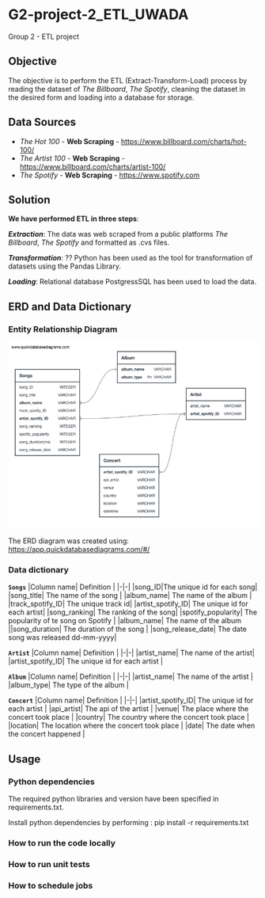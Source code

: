 # G2-project-2_ETL_UWADA
Group 2 - ETL project

## Objective
The objective is to perform the ETL (Extract-Transform-Load) process by reading the dataset of *The Billboard*, *The Spotify*, cleaning the dataset in the desired form and loading into a database for storage.

## Data Sources
- *The Hot 100* - **Web Scraping** - https://www.billboard.com/charts/hot-100/
- *The Artist 100* - **Web Scraping** - https://www.billboard.com/charts/artist-100/
- *The Spotify* - **Web Scraping** - https://www.spotify.com

## Solution

**We have performed ETL in three steps**:

**_Extraction_**: 
The data was web scraped from a public platforms *The Billboard*, *The Spotify* and formatted as .cvs files.

**_Transformation_**: 
?? Python has been used as the tool for transformation of datasets using the Pandas Library.

**_Loading_**: 
Relational database PostgressSQL has been used to load the data.

## ERD and Data Dictionary

### Entity Relationship Diagram
![ERD](https://github.com/P219-C/G2-project-2_ETL_UWADA/blob/Oksana/ERD/QuickDBD-export%20(3).png)

The ERD diagram was created using: https://app.quickdatabasediagrams.com/#/

### Data dictionary
<b>`Songs`</b>
|Column name| Definition | 
|-|-|
|song_ID|The unique id for each song| 
|song_title| The name of the song |
|album_name| The name of the album |
|track_spotify_ID| The unique track id|
|artist_spotify_ID| The unique id for each artist|
|song_ranking| The ranking of the song|
|spotify_popularity| The popularity of te song on Spotify |
|album_name| The name of the album ||song_duration| The duration of the song |
|song_release_date| The date song was released dd-mm-yyyy|

<b>`Artist`</b>
|Column name| Definition | 
|-|-|
|artist_name| The name of the artist|
|artist_spotify_ID| The unique id for each artist |

<b>`Album`</b>
|Column name| Definition | 
|-|-|
|artist_name| The name of the artist |
|album_type| The type of the album |

<b>`Concert`</b>
|Column name| Definition | 
|-|-|
|artist_spotify_ID| The unique id for each artist |
|api_artist| The api of the artist |
|venue| The place where the concert took place |
|country| The country where the concert took place |
|location| The location where the concert took place |
|date| The date when the concert happened |

## Usage

### Python dependencies
The required python libraries and version have been specified in requirements.txt.

Install python dependencies by performing :
pip install -r requirements.txt 

### How to run the code locally
### How to run unit tests
### How to schedule jobs
